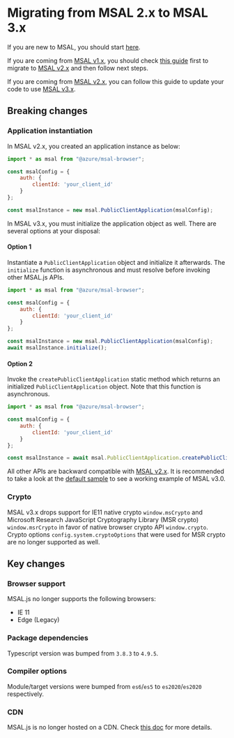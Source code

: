# Migrating from MSAL 2.x to MSAL 3.x

If you are new to MSAL, you should start [here](initialization.md).

If you are coming from [MSAL v1.x](../../msal-core/), you should check [this guide](v1-migration.md) first to migrate to [MSAL v2.x](../../msal-browser/) and then follow next steps.

If you are coming from [MSAL v2.x](../../msal-browser/), you can follow this guide to update your code to use [MSAL v3.x](../../msal-browser/).

## Breaking changes

### Application instantiation

In MSAL v2.x, you created an application instance as below:

```javascript
import * as msal from "@azure/msal-browser";

const msalConfig = {
    auth: {
        clientId: 'your_client_id'
    }
};

const msalInstance = new msal.PublicClientApplication(msalConfig);
```

In MSAL v3.x, you must initialize the application object as well. There are several options at your disposal:

#### Option 1

Instantiate a `PublicClientApplication` object and initialize it afterwards. The `initialize` function is asynchronous and must resolve before invoking other MSAL.js APIs.

```javascript
import * as msal from "@azure/msal-browser";

const msalConfig = {
    auth: {
        clientId: 'your_client_id'
    }
};

const msalInstance = new msal.PublicClientApplication(msalConfig);
await msalInstance.initialize();
```

#### Option 2

Invoke the `createPublicClientApplication` static method which returns an initialized `PublicClientApplication` object. Note that this function is asynchronous.

```javascript
import * as msal from "@azure/msal-browser";

const msalConfig = {
    auth: {
        clientId: 'your_client_id'
    }
};

const msalInstance = await msal.PublicClientApplication.createPublicClientApplication(msalConfig);
```

All other APIs are backward compatible with [MSAL v2.x](../../msal-browser/). It is recommended to take a look at the [default sample](../../../samples/msal-browser-samples/vanilla-js-sample) to see a working example of MSAL v3.0.

### Crypto

MSAL v3.x drops support for IE11 native crypto `window.msCrypto` and Microsoft Research JavaScript Cryptography Library (MSR crypto) `window.msrCrypto` in favor of native browser crypto API `window.crypto`.
Crypto options `config.system.cryptoOptions` that were used for MSR crypto are no longer supported as well.

## Key changes

### Browser support

MSAL.js no longer supports the following browsers:

- IE 11
- Edge (Legacy)

### Package dependencies

Typescript version was bumped from `3.8.3` to `4.9.5`.

### Compiler options

Module/target versions were bumped from `es6`/`es5` to `es2020`/`es2020` respectively.

### CDN

MSAL.js is no longer hosted on a CDN. Check [this doc](cdn-usage.md) for more details.
